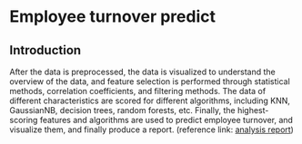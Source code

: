 # Employee turnover predict


## Introduction
After the data is preprocessed, the data is visualized to understand the overview of the data, and feature selection is performed through statistical methods, correlation coefficients, and filtering methods. The data of different characteristics are scored for different algorithms, including KNN, GaussianNB, decision trees, random forests, etc. 
Finally, the highest-scoring features and algorithms are used to predict employee turnover, and visualize them, and finally produce a report. (reference link: [analysis report](https://github.com/simple1017/TurnoverPredict/blob/master/analysis%20report.pdf))

